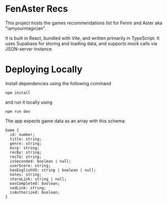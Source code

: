# FenAster Recs

This project hosts the games recommendations list for Fenrir and Aster aka "iamyourmagician".

It is built in React, bundled with Vite, and written primarily in TypeScript. It uses Supabase for storing and loading data, and supports mock calls via JSON-server instance.

# Deploying Locally

Install dependencies using the following command

`npm install`

and run it locally using

`npm run dev`

The app expects game data as an array with this schema:

```
Game {
  id: number;
  title: string;
  genre: string;
  msrp: string;
  recBy: string;
  recTo: string;
  isSeconded: boolean | null;
  userScore: string;
  hasEnglishVO: string | boolean | null;
  notes: string;
  storeLink: string | null;
  wasCompleted: boolean;
  vodLink: string;
  isAuthorized: boolean;
}
```
